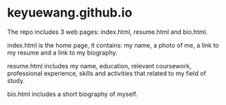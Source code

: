 # keyuewang.github.io
The repo includes 3 web pages: index.html, resume.html and bio.html.

index.html is the home page, it contains: my name, a photo of me, a link to my resume and a link to my biography.

resume.html includes my name, education, relevant coursework, professional experience, skills and activities that related to my field of study.

bio.html includes a short biography of myself.
